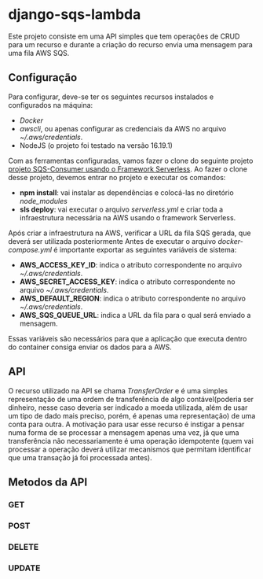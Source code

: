 # django-sqs-lambda

Este projeto consiste em uma API simples que tem operações de CRUD para um
recurso e durante a criação do recurso envia uma mensagem para uma fila AWS SQS.

## Configuração

Para configurar, deve-se ter os seguintes recursos instalados e configurados na máquina:
- _Docker_
- _awscli_, ou apenas configurar as credenciais da AWS no arquivo _~/.aws/credentials_.
- NodeJS (o projeto foi testado na versão 16.19.1)

Com as ferramentas configuradas, vamos fazer o clone do seguinte projeto 
[projeto SQS-Consumer usando o Framework Serverless](https://github.com/carlosTJunior/aws-python-sqs-worker-project.git).
Ao fazer o clone desse projeto, devemos entrar no projeto e executar os comandos:
- **npm install**: vai instalar as dependências e colocá-las no diretório _node_modules_
- **sls deploy**: vai executar o arquivo _serverless.yml_ e criar toda a infraestrutura necessária
na AWS usando o framework Serverless.

Após criar a infraestrutura na AWS, verificar a URL da fila SQS gerada, que deverá ser utilizada posteriormente
Antes de executar o arquivo _docker-compose.yml_ é importante exportar as seguintes
variáveis de sistema:

- **AWS_ACCESS_KEY_ID**: indica o atributo correspondente no arquivo _~/.aws/credentials_.
- **AWS_SECRET_ACCESS_KEY**: indica o atributo correspondente no arquivo _~/.aws/credentials_.
- **AWS_DEFAULT_REGION**: indica o atributo correspondente no arquivo _~/.aws/credentials_.
- **AWS_SQS_QUEUE_URL**: indica a URL da fila para o qual será enviado a mensagem.

Essas variáveis são necessários para que a aplicação que executa dentro do container 
consiga enviar os dados para a AWS.

## API

O recurso utilizado na API se chama _TransferOrder_ e é uma simples representação de
uma ordem de transferência de algo contável(poderia ser dinheiro, nesse caso deveria 
ser indicado a moeda utilizada, além de usar um tipo de dado mais preciso, porém,
é apenas uma representação) de uma conta para outra. A motivação para usar esse recurso
é instigar a pensar numa forma de se processar a mensagem apenas uma vez, já que uma transferência
não necessariamente é uma operação idempotente (quem vai processar a operação deverá utilizar
mecanismos que permitam identificar que uma transação já foi processada antes).

## Metodos da API

### GET
### POST
### DELETE
### UPDATE
